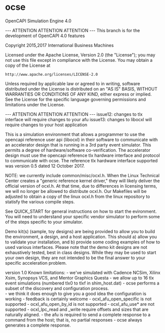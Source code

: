 # ocse

OpenCAPI Simulation Engine 4.0

--- ATTENTION ATTENTION ATTENTION ---
This branch is for the development of OpenCAPI 4.0 features

Copyright 2015,2017 International Business Machines

Licensed under the Apache License, Version 2.0 (the "License");
you may not use this file except in compliance with the License.
You may obtain a copy of the License at

    http://www.apache.org/licenses/LICENSE-2.0

Unless required by applicable law or agreed to in writing, software
distributed under the License is distributed on an "AS IS" BASIS,
WITHOUT WARRANTIES OR CONDITIONS OF ANY KIND, either express or implied.
See the License for the specific language governing permissions and
limitations under the License.

--- ATTENTION ATTENTION ATTENTION ---
issue12: changes to tlx interface will require changes to your afu
issue13: changes to libocxl will require changes to your host application

This is a simulation environment that allows a programmer to use the opencapi reference user api (libocxl) in their 
software to communicate with an accelerator design that is running in a 3rd party event simulator.  This permits a 
degree of hardware/software co-verification.  The accelerator design must use the opencapi reference tlx hardware 
interface and protocol to communicate with ocse.  The reference tlx hardware interface supported was version 0.5 
dated 12 October 2017.  

NOTE: we currently include common/misc/ocxl.h.  When the Linux Technical Center creates a "generic reference kernel 
driver," they will likely deliver the official version of ocxl.h.  At that time, due to differences in licensing 
terms, we will no longer be allowed to distribute ocxl.h.  Our Makefiles will be adjusted to obtain a copy of the 
linux ocxl.h from the linux repository to statisfy the various compile steps.

See QUICK_START for general instructions on how to start the evironment.  You will need to understand your specific
vendor simulator to perform some of the steps specific to your simulator.

Demo kit(s) (sample, toy designs) are being provided to allow you to build the environment, a design, and a
host application.  This should a) allow you to validate your installation, and b) provide some coding examples
of how to used various interfaces.  Please note that the demo kit designs are not exhaustively tested, best in class
designs.  While they may be used to start your own design, they are not intended to be the final answer to your
specific acceleration problem.

version 1.0 Known limitations:
	- we've simulated with Cadence NCSim, Xilinx Xsim, Synopsys VCS, and Mentor Graphics Questa
	- we allow up to 16 tlx event simulations (numbered tlx0 to tlxf in shim_host.dat)
	- ocse performs a subset of the discovery and configuration process.  
	      - we think it does enough to give you a good idea the configuration is working
	      - feedback is certainly welcome
	- ocxl_afu_open_specific is not supported
	- ocxl_afu_open_by_id is not supported
	- ocxl_afu_use* are not supported
	- ocxl_lpc_read and _write require offsets and sizes that are naturally aligned.
	- the afu is required to send a complete response to a command from the host; that is, no partial responses
	- ocse always generates a complete response.
	
